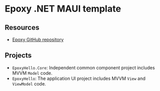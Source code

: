 # Epoxy .NET MAUI template

## Resources

* [Epoxy GitHub repository](https://github.com/kekyo/Epoxy)

## Projects

* `EpoxyHello.Core`: Independent common component project includes MVVM `Model` code.
* `EpoxyHello`: The application UI project includes MVVM `View` and `ViewModel` code.
